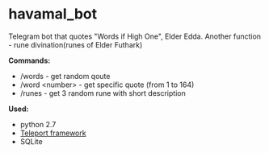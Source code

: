 # havamal_bot

Telegram bot that quotes "Words if High One", Elder Edda.
Another function - rune divination(runes of Elder Futhark)

**Commands:**
- /words - get random qoute
- /word \<number\> - get specific quote (from 1 to 164) 
- /runes - get 3 random rune with short description

**Used:**
- python 2.7
- [Teleport framework](https://github.com/nickoala/telepot)
- SQLite 

